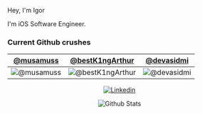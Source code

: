 Hey, I'm Igor 

I'm iOS Software Engineer.


### Current Github crushes
|[@musamuss]|[@bestK1ngArthur]|[@devasidmi]|
|:----------:|:-----------------:|:----------:|
|![@musamuss](https://github.com/musamuss.png?size=170)|![@bestK1ngArthur](https://github.com/bestK1ngArthur.png?size=170)|![@devasidmi](https://github.com/devasidmi.png?size=170)|

[@musamuss]: https://github.com/musamuss
[@bestK1ngArthur]: https://github.com/bestK1ngArthur
[@devasidmi]: https://github.com/devasidmi

<div align="center">
   <a href="https://www.linkedin.com/in/igor-silaev-ab50761b1/" title="Linkedin"><img src="https://img.shields.io/badge/-Igor_Silaev-blue?style=for-the-badge&logo=Linkedin&logoColor=white" alt="Linkedin" /></a>
</div>

<p align="center">
   <img src="https://github-readme-stats.vercel.app/api?username=haloassassin973&show_icons=true&title_color=009A9C&icon_color=C4C5C7&count_private=true&hide_title=true" alt="Github Stats"/>
</p>
